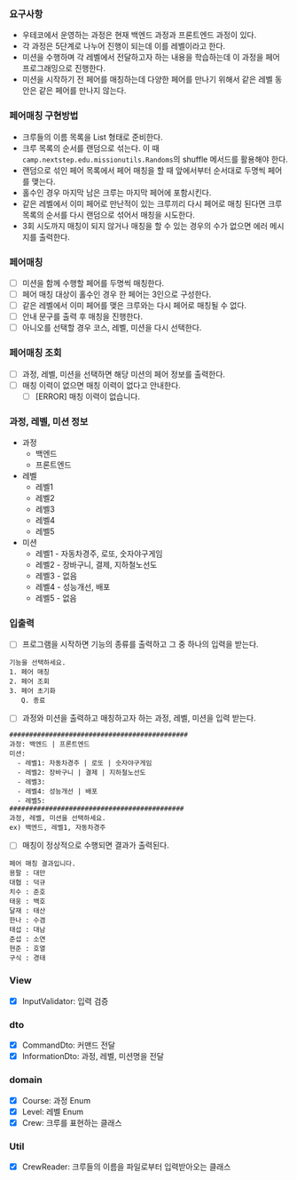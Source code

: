 ### 요구사항

- 우테코에서 운영하는 과정은 현재 백엔드 과정과 프론트엔드 과정이 있다.
- 각 과정은 5단계로 나누어 진행이 되는데 이를 레벨이라고 한다.
- 미션을 수행하며 각 레벨에서 전달하고자 하는 내용을 학습하는데 이 과정을 페어 프로그래밍으로 진행한다.
- 미션을 시작하기 전 페어를 매칭하는데 다양한 페어를 만나기 위해서 같은 레벨 동안은 같은 페어를 만나지 않는다.

### 페어매칭 구현방법

- 크루들의 이름 목록을 List<String> 형태로 준비한다.
- 크루 목록의 순서를 랜덤으로 섞는다. 이 때 `camp.nextstep.edu.missionutils.Randoms`의 shuffle 메서드를 활용해야 한다.
- 랜덤으로 섞인 페어 목록에서 페어 매칭을 할 때 앞에서부터 순서대로 두명씩 페어를 맺는다.
- 홀수인 경우 마지막 남은 크루는 마지막 페어에 포함시킨다.
- 같은 레벨에서 이미 페어로 만난적이 있는 크루끼리 다시 페어로 매칭 된다면 크루 목록의 순서를 다시 랜덤으로 섞어서 매칭을 시도한다.
- 3회 시도까지 매칭이 되지 않거나 매칭을 할 수 있는 경우의 수가 없으면 에러 메시지를 출력한다.

### 페어매칭

- [ ] 미션을 함께 수행할 페어를 두명씩 매칭한다.
- [ ] 페어 매칭 대상이 홀수인 경우 한 페어는 3인으로 구성한다.
- [ ] 같은 레벨에서 이미 페어를 맺은 크루와는 다시 페어로 매칭될 수 없다.
- [ ] 안내 문구를 출력 후 매칭을 진행한다.
- [ ] 아니오를 선택할 경우 코스, 레벨, 미션을 다시 선택한다.

### 페어매칭 조회

- [ ] 과정, 레벨, 미션을 선택하면 해당 미션의 페어 정보를 출력한다.
- [ ] 매칭 이력이 없으면 매칭 이력이 없다고 안내한다.
    - [ ] [ERROR] 매칭 이력이 없습니다.

### 과정, 레벨, 미션 정보

- 과정
    - 백엔드
    - 프론트엔드
- 레벨
    - 레벨1
    - 레벨2
    - 레벨3
    - 레벨4
    - 레벨5
- 미션
    - 레벨1 - 자동차경주, 로또, 숫자야구게임
    - 레벨2 - 장바구니, 결제, 지하철노선도
    - 레벨3 - 없음
    - 레벨4 - 성능개선, 배포
    - 레벨5 - 없음

### 입출력

- [ ] 프로그램을 시작하면 기능의 종류를 출력하고 그 중 하나의 입력을 받는다.

```
기능을 선택하세요.
1. 페어 매칭
2. 페어 조회
3. 페어 초기화
   Q. 종료
```

- [ ] 과정와 미션을 출력하고 매칭하고자 하는 과정, 레벨, 미션을 입력 받는다.

```
#############################################
과정: 백엔드 | 프론트엔드
미션:
  - 레벨1: 자동차경주 | 로또 | 숫자야구게임
  - 레벨2: 장바구니 | 결제 | 지하철노선도
  - 레벨3:
  - 레벨4: 성능개선 | 배포
  - 레벨5:
############################################
과정, 레벨, 미션을 선택하세요.
ex) 백엔드, 레벨1, 자동차경주
```

- [ ] 매칭이 정상적으로 수행되면 결과가 출력된다.

```
페어 매칭 결과입니다.
용팔 : 대만
대협 : 덕규
치수 : 준호
태웅 : 백호
달재 : 태산
한나 : 수겸
태섭 : 대남
준섭 : 소연
현준 : 호열
구식 : 경태
```

### View

- [x] InputValidator: 입력 검증

### dto

- [x] CommandDto: 커맨드 전달
- [x] InformationDto: 과정, 레벨, 미션명을 전달

### domain

- [x] Course: 과정 Enum
- [x] Level: 레벨 Enum
- [x] Crew: 크루를 표현하는 클래스

### Util

- [x] CrewReader: 크루들의 이름을 파일로부터 입력받아오는 클래스
